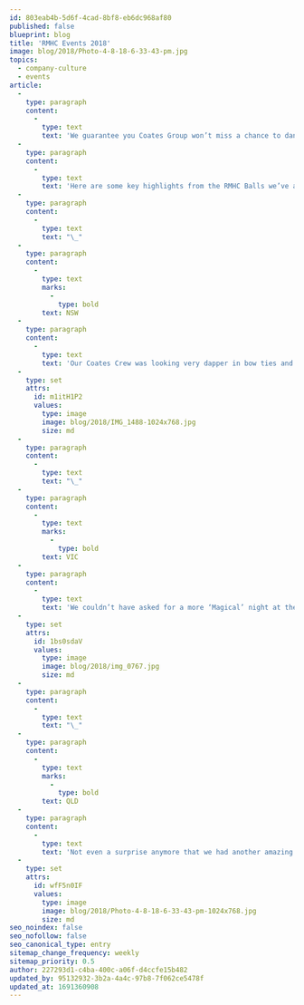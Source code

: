 ```yaml
---
id: 803eab4b-5d6f-4cad-8bf8-eb6dc968af80
published: false
blueprint: blog
title: 'RMHC Events 2018'
image: blog/2018/Photo-4-8-18-6-33-43-pm.jpg
topics:
  - company-culture
  - events
article:
  -
    type: paragraph
    content:
      -
        type: text
        text: 'We guarantee you Coates Group won’t miss a chance to dance the night away, especially if it’s with our favourite charity, RMHC. We are always grateful and honoured to be given the opportunity to sponsor and attend the amazing RMHC Gala Balls held around Australia.'
  -
    type: paragraph
    content:
      -
        type: text
        text: 'Here are some key highlights from the RMHC Balls we’ve attended in 2018 so far:'
  -
    type: paragraph
    content:
      -
        type: text
        text: "\_"
  -
    type: paragraph
    content:
      -
        type: text
        marks:
          -
            type: bold
        text: NSW
  -
    type: paragraph
    content:
      -
        type: text
        text: 'Our Coates Crew was looking very dapper in bow ties and cocktail dresses at the RMHC SYD Gala Ball.'
  -
    type: set
    attrs:
      id: m1itH1P2
      values:
        type: image
        image: blog/2018/IMG_1488-1024x768.jpg
        size: md
  -
    type: paragraph
    content:
      -
        type: text
        text: "\_"
  -
    type: paragraph
    content:
      -
        type: text
        marks:
          -
            type: bold
        text: VIC
  -
    type: paragraph
    content:
      -
        type: text
        text: 'We couldn’t have asked for a more ‘Magical’ night at the RMHC VIC Gala Ball. Seriously feeling the mid-week blues!'
  -
    type: set
    attrs:
      id: 1bs0sdaV
      values:
        type: image
        image: blog/2018/img_0767.jpg
        size: md
  -
    type: paragraph
    content:
      -
        type: text
        text: "\_"
  -
    type: paragraph
    content:
      -
        type: text
        marks:
          -
            type: bold
        text: QLD
  -
    type: paragraph
    content:
      -
        type: text
        text: 'Not even a surprise anymore that we had another amazing night with RMHC QLD Red Boot Hoot.'
  -
    type: set
    attrs:
      id: wfF5n0IF
      values:
        type: image
        image: blog/2018/Photo-4-8-18-6-33-43-pm-1024x768.jpg
        size: md
seo_noindex: false
seo_nofollow: false
seo_canonical_type: entry
sitemap_change_frequency: weekly
sitemap_priority: 0.5
author: 227293d1-c4ba-400c-a06f-d4ccfe15b482
updated_by: 95132932-3b2a-4a4c-97b8-7f062ce5478f
updated_at: 1691360908
---
```

